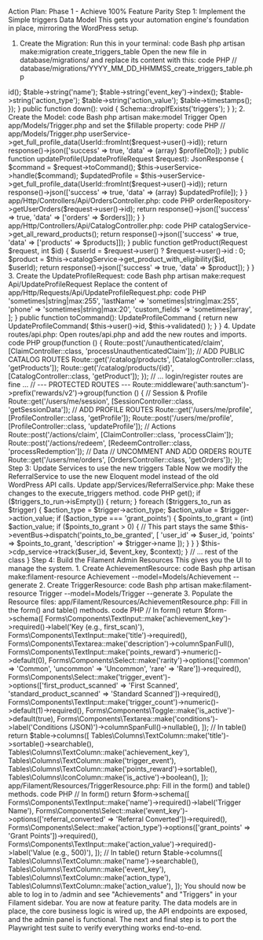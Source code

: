 Action Plan: Phase 1 - Achieve 100% Feature Parity
Step 1: Implement the Simple triggers Data Model
This gets your automation engine's foundation in place, mirroring the WordPress setup.
1. Create the Migration:
Run this in your terminal:
code
Bash
php artisan make:migration create_triggers_table
Open the new file in database/migrations/ and replace its content with this:
code
PHP
// database/migrations/YYYY_MM_DD_HHMMSS_create_triggers_table.php
<?php

use Illuminate\Database\Migrations\Migration;
use Illuminate\Database\Schema\Blueprint;
use Illuminate\Support\Facades\Schema;

return new class extends Migration
{
    public function up(): void
    {
        Schema::create('triggers', function (Blueprint $table) {
            $table->id();
            $table->string('name');
            $table->string('event_key')->index();
            $table->string('action_type');
            $table->string('action_value');
            $table->timestamps();
        });
    }

    public function down(): void
    {
        Schema::dropIfExists('triggers');
    }
};
2. Create the Model:
code
Bash
php artisan make:model Trigger
Open app/Models/Trigger.php and set the $fillable property:
code
PHP
// app/Models/Trigger.php
<?php

namespace App\Models;

use Illuminate\Database\Eloquent\Factories\HasFactory;
use Illuminate\Database\Eloquent\Model;

class Trigger extends Model
{
    use HasFactory;

    protected $fillable = [
        'name',
        'event_key',
        'action_type',
        'action_value',
    ];
}
3. Run the Migration:
code
Bash
php artisan migrate
Result: The triggers table now exists. Your ReferralService has a table to query.
Step 2: Implement the Missing API Controllers & Routes
This exposes your existing backend services to the frontend.
1. Create the Controllers:
Run these commands:
code
Bash
php artisan make:controller Api/ProfileController
php artisan make:controller Api/OrdersController
php artisan make:controller Api/CatalogController
2. Populate the Controllers:
app/Http/Controllers/Api/ProfileController.php:
code
PHP
<?php

namespace App\Http\Controllers\Api;

use App\Http\Controllers\Controller;
use App\Http\Requests\Api\UpdateProfileRequest;
use App\Services\UserService;
use App\Domain\ValueObjects\UserId;
use Illuminate\Http\JsonResponse;
use Illuminate\Http\Request;

class ProfileController extends Controller
{
    public function __construct(private UserService $userService) {}

    public function getProfile(Request $request): JsonResponse
    {
        $profileDto = $this->userService->get_full_profile_data(UserId::fromInt($request->user()->id));
        return response()->json(['success' => true, 'data' => (array) $profileDto]);
    }
    
    public function updateProfile(UpdateProfileRequest $request): JsonResponse
    {
        $command = $request->toCommand();
        $this->userService->handle($command);
        
        $updatedProfile = $this->userService->get_full_profile_data(UserId::fromInt($request->user()->id));
        return response()->json(['success' => true, 'data' => (array) $updatedProfile]);
    }
}
app/Http/Controllers/Api/OrdersController.php:
code
PHP
<?php

namespace App\Http\Controllers\Api;

use App\Http\Controllers\Controller;
use App\Repositories\OrderRepository;
use Illuminate\Http\Request;

class OrdersController extends Controller
{
    public function __construct(private OrderRepository $orderRepository) {}

    public function getOrders(Request $request)
    {
        $orders = $this->orderRepository->getUserOrders($request->user()->id);
        return response()->json(['success' => true, 'data' => ['orders' => $orders]]);
    }
}
app/Http/Controllers/Api/CatalogController.php:
code
PHP
<?php
namespace App\Http\Controllers\Api;

use App\Http\Controllers\Controller;
use App\Services\CatalogService;
use Illuminate\Http\Request;

class CatalogController extends Controller
{
    public function __construct(private CatalogService $catalogService) {}

    public function getProducts()
    {
        $products = $this->catalogService->get_all_reward_products();
        return response()->json(['success' => true, 'data' => ['products' => $products]]);
    }

    public function getProduct(Request $request, int $id)
    {
        $userId = $request->user() ? $request->user()->id : 0;
        $product = $this->catalogService->get_product_with_eligibility($id, $userId);
        return response()->json(['success' => true, 'data' => $product]);
    }
}
3. Create the UpdateProfileRequest:
code
Bash
php artisan make:request Api/UpdateProfileRequest
Replace the content of app/Http/Requests/Api/UpdateProfileRequest.php:
code
PHP
<?php

namespace App\Http\Requests\Api;

use App\Commands\UpdateProfileCommand;
use Illuminate\Foundation\Http\FormRequest;

class UpdateProfileRequest extends FormRequest
{
    public function authorize(): bool
    {
        return true;
    }

    public function rules(): array
    {
        return [
            'firstName' => 'sometimes|string|max:255',
            'lastName' => 'sometimes|string|max:255',
            'phone' => 'sometimes|string|max:20',
            'custom_fields' => 'sometimes|array',
        ];
    }

    public function toCommand(): UpdateProfileCommand
    {
        return new UpdateProfileCommand(
            $this->user()->id,
            $this->validated()
        );
    }
}
4. Update routes/api.php:
Open routes/api.php and add the new routes and imports.
code
PHP
<?php

use Illuminate\Http\Request;
use Illuminate\Support\Facades\Route;
use App\Http\Controllers\Api\AuthController;
use App\Http\Controllers\Api\SessionController;
use App\Http\Controllers\Api\RedeemController;
use App\Http\Controllers\Api\ClaimController;
// ADD THESE IMPORTS
use App\Http\Controllers\Api\ProfileController;
use App\Http\Controllers\Api\OrdersController;
use App\Http\Controllers\Api\CatalogController;

// --- PUBLIC ROUTES ---
Route::prefix('rewards/v2')->group(function () {
    Route::post('/unauthenticated/claim', [ClaimController::class, 'processUnauthenticatedClaim']);
    // ADD PUBLIC CATALOG ROUTES
    Route::get('/catalog/products', [CatalogController::class, 'getProducts']);
    Route::get('/catalog/products/{id}', [CatalogController::class, 'getProduct']);
});

// ... login/register routes are fine ...

// --- PROTECTED ROUTES ---
Route::middleware('auth:sanctum')->prefix('rewards/v2')->group(function () {
    // Session & Profile
    Route::get('/users/me/session', [SessionController::class, 'getSessionData']);
    // ADD PROFILE ROUTES
    Route::get('/users/me/profile', [ProfileController::class, 'getProfile']);
    Route::post('/users/me/profile', [ProfileController::class, 'updateProfile']);
    
    // Actions
    Route::post('/actions/claim', [ClaimController::class, 'processClaim']);
    Route::post('/actions/redeem', [RedeemController::class, 'processRedemption']);

    // Data
    // UNCOMMENT AND ADD ORDERS ROUTE
    Route::get('/users/me/orders', [OrdersController::class, 'getOrders']);
});
Step 3: Update Services to use the new triggers Table
Now we modify the ReferralService to use the new Eloquent model instead of the old WordPress API calls.
Update app/Services/ReferralService.php:
Make these changes to the execute_triggers method.
code
PHP
<?php
namespace App\Services;

// ... other use statements
use App\Models\Trigger; // <-- ADD THIS IMPORT

class ReferralService {
    // ... constructor and other methods are fine ...

    private function execute_triggers(string $event_key, int $user_id, array $context = []) {
        // <<<--- REFACTOR: Use the Eloquent model
        $triggers_to_run = Trigger::where('event_key', $event_key)->get();

        if ($triggers_to_run->isEmpty()) {
            return;
        }

        foreach ($triggers_to_run as $trigger) {
            $action_type = $trigger->action_type;
            $action_value = $trigger->action_value;
            
            if ($action_type === 'grant_points') {
                $points_to_grant = (int) $action_value;
                if ($points_to_grant > 0) {
                    // This part stays the same
                    $this->eventBus->dispatch('points_to_be_granted', [
                        'user_id'     => $user_id,
                        'points'      => $points_to_grant,
                        'description' => $trigger->name
                    ]);
                }
            }
        }

        $this->cdp_service->track($user_id, $event_key, $context);
    }
    
    // ... rest of the class
}
Step 4: Build the Filament Admin Resources
This gives you the UI to manage the system.
1. Create AchievementResource:
code
Bash
php artisan make:filament-resource Achievement --model=Models/Achievement --generate
2. Create TriggerResource:
code
Bash
php artisan make:filament-resource Trigger --model=Models/Trigger --generate
3. Populate the Resource files:
app/Filament/Resources/AchievementResource.php: Fill in the form() and table() methods.
code
PHP
// In form()
return $form->schema([
    Forms\Components\TextInput::make('achievement_key')->required()->label('Key (e.g., first_scan)'),
    Forms\Components\TextInput::make('title')->required(),
    Forms\Components\Textarea::make('description')->columnSpanFull(),
    Forms\Components\TextInput::make('points_reward')->numeric()->default(0),
    Forms\Components\Select::make('rarity')->options(['common' => 'Common', 'uncommon' => 'Uncommon', 'rare' => 'Rare'])->required(),
    Forms\Components\Select::make('trigger_event')->options(['first_product_scanned' => 'First Scanned', 'standard_product_scanned' => 'Standard Scanned'])->required(),
    Forms\Components\TextInput::make('trigger_count')->numeric()->default(1)->required(),
    Forms\Components\Toggle::make('is_active')->default(true),
    Forms\Components\Textarea::make('conditions')->label('Conditions (JSON)')->columnSpanFull()->nullable(),
]);

// In table()
return $table->columns([
    Tables\Columns\TextColumn::make('title')->sortable()->searchable(),
    Tables\Columns\TextColumn::make('achievement_key'),
    Tables\Columns\TextColumn::make('trigger_event'),
    Tables\Columns\TextColumn::make('points_reward')->sortable(),
    Tables\Columns\IconColumn::make('is_active')->boolean(),
]);
app/Filament/Resources/TriggerResource.php: Fill in the form() and table() methods.
code
PHP
// In form()
return $form->schema([
    Forms\Components\TextInput::make('name')->required()->label('Trigger Name'),
    Forms\Components\Select::make('event_key')->options(['referral_converted' => 'Referral Converted'])->required(),
    Forms\Components\Select::make('action_type')->options(['grant_points' => 'Grant Points'])->required(),
    Forms\Components\TextInput::make('action_value')->required()->label('Value (e.g., 500)'),
]);

// In table()
return $table->columns([
    Tables\Columns\TextColumn::make('name')->searchable(),
    Tables\Columns\TextColumn::make('event_key'),
    Tables\Columns\TextColumn::make('action_type'),
    Tables\Columns\TextColumn::make('action_value'),
]);
You should now be able to log in to /admin and see "Achievements" and "Triggers" in your Filament sidebar.
You are now at feature parity. The data models are in place, the core business logic is wired up, the API endpoints are exposed, and the admin panel is functional. The next and final step is to port the Playwright test suite to verify everything works end-to-end.